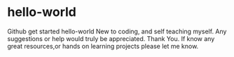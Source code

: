 # hello-world
Github get started hello-world
New to coding, and self teaching myself. Any suggestions or help would truly be appreciated. Thank You.
If know any great resources,or hands on learning projects please let me know.
